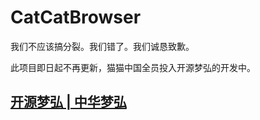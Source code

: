 # CatCatBrowser
我们不应该搞分裂。我们错了。我们诚恳致歉。

此项目即日起不再更新，猫猫中国全员投入开源梦弘的开发中。

## [开源梦弘 | 中华梦弘](https://github.com/OpenMonyhar)
